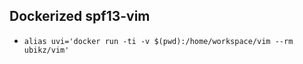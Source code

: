 ## Dockerized spf13-vim

* `alias uvi='docker run -ti -v $(pwd):/home/workspace/vim --rm ubikz/vim'`
